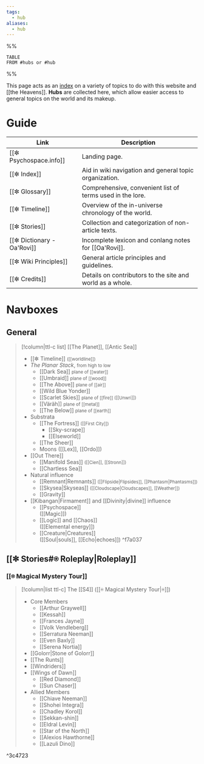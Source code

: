 ```yaml
---
tags:
  - hub
aliases:
  - hub
---
```


%%
```dataview
TABLE
FROM #hubs or #hub
```
%%

This page acts as an [index](https://en.m.wikipedia.org/wiki/Index_(publishing))  on a variety of topics to do with this website and [[the Heavens]]. **Hubs** are collected here, which allow easier access to general topics on the world and its makeup.

# Guide

| Link                       | Description                                               |
| -------------------------- | --------------------------------------------------------- |
| [[✼ Psychospace.info]]     | Landing page.                                             |
| [[✼ Index]]                | Aid in wiki navigation and general topic organization.    |
| [[✼ Glossary]]             | Comprehensive, convenient list of terms used in the lore. |
| [[✼ Timeline]]             | Overview of the in-universe chronology of the world.      |
| [[✼ Stories]]              | Collection and categorization of non-article texts.       |
| [[✼ Dictionary - Oa'Rovi]] | Incomplete lexicon and conlang notes for [[Oa'Rovi]].     |
| [[✼ Wiki Principles]]      | General article principles and guidelines.                |
| [[✼ Credits]]              | Details on contributors to the site and world as a whole. |
# Navboxes
## General


>[!column|ttl-c list]  [[The Planet]], [[Antic Sea]]
>- [[✼ Timeline]] <small>([[worldline]])</small> 
>- *The Planar Stack*, <small>from high to low</small>
>     - [[Dark Sea]] <small>plane of [[water]]</small>
>     - [[Umbraid]] <small>plane of [[wood]]</small>
>     - [[The Above]] <small>plane of [[air]]</small>
>     - [[Wild Blue Yonder]]
>     - [[Scarlet Skies]] <small>plane of [[fire]] ([[Unwri]])</small>
>     - [[Väräh]] <small>plane of [[metal]]</small>
>     - [[The Below]] <small>plane of [[earth]]</small>
> - Substrata
>     - [[The Fortress]] <small>([[First City]])</small>
>         - [[Sky-scrape]]
>         - [[Elseworld]]
>     - [[The Sheer]]
>     - Moons ([[Lex]], [[Ordo]])
>- [[Out There]]
>     - [[Manifold Seas]] <small>([[Cien]],  [[Stronn]])</small>
>     - [[Chartless Sea]]
> - Natural influence
>     - [[Remnant|Remnants]] <small>([[Flipside|Flipsides]], [[Phantasm|Phantasms]])</small>
>     - [[Skysea|Skyseas]] <small>([[Cloudscape|Cloudscapes]], [[Weather]])</small>
>     - [[Gravity]]
> - [[Kibangan|Firmament]] and [[Divinity|divine]] influence
>    - [[Psychospace]] <br>([[Magic]])
>    - [[Logic]] and [[Chaos]] <br>([[Elemental energy]])
>    - [[Creature|Creatures]] <br>([[Soul|souls]], [[Echo|echoes]])
^f7a037


## [[✼ Stories#⍟ Roleplay|Roleplay]]
### [[⍟ Magical Mystery Tour]]

>[!column|list ttl-c] The [[S4]] ([[⍟ Magical Mystery Tour|⍟]])
>- Core Members
>    - [[Arthur Graywell]]
>    - [[Kessah]]
>    - [[Frances Jayne]]
>    - [[Volk Vendleberg]]
>    - [[Serratura Neeman]]
>    - [[Even Baxly]]
>    - [[Serena Nortia]]
>- [[Golorr|Stone of Golorr]]
>- [[The Runts]]
>- [[Windriders]]
>- [[Wings of Dawn]]
>    - [[Red Diamond]]
>    - [[Sun Chaser]]
>- Allied Members
>    - [[Chiave Neeman]]
>    - [[Shohei Integra]]
>    - [[Chadley Korol]]
>    - [[Sekkan-shin]]
>    - [[Eldral Levin]]
>    - [[Star of the North]]
>    - [[Alexios Hawthorne]]
>    - [[Lazuli Dino]]
>

^3c4723
